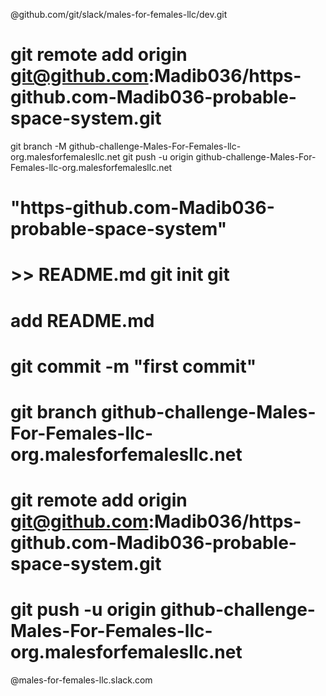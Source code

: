 @github.com/git/slack/males-for-females-llc/dev.git
# git remote add origin git@github.com:Madib036/https-github.com-Madib036-probable-space-system.git
git branch -M github-challenge-Males-For-Females-llc-org.malesforfemalesllc.net
git push -u origin github-challenge-Males-For-Females-llc-org.malesforfemalesllc.net
# "https-github.com-Madib036-probable-space-system"
# >> README.md git init git 
# add README.md
# git commit -m "first commit"
# git branch github-challenge-Males-For-Females-llc-org.malesforfemalesllc.net
# git remote add origin git@github.com:Madib036/https-github.com-Madib036-probable-space-system.git
# git push -u origin github-challenge-Males-For-Females-llc-org.malesforfemalesllc.net
@males-for-females-llc.slack.com